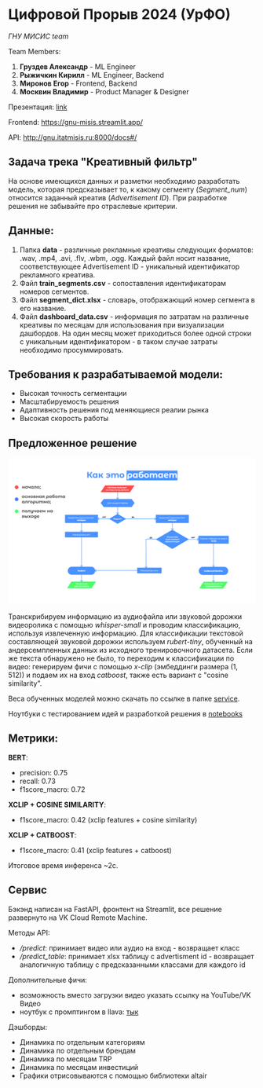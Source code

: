 # Цифровой Прорыв 2024 (УрФО)

*ГНУ МИСИС team*

Team Members:
1) **Груздев Александр** - ML Engineer
2) **Рыжичкин Кирилл** - ML Engineer, Backend
3) **Миронов Егор** - Frontend, Backend
4) **Москвин Владимир** - Product Manager & Designer

Презентация: [link](https://drive.google.com/)

Frontend: https://gnu-misis.streamlit.app/

API: http://gnu.itatmisis.ru:8000/docs#/

## Задача трека "Креативный фильтр"

На основе имеющихся данных и разметки необходимо разработать модель, которая предсказывает то, к какому сегменту (*Segment_num*) относится заданный креатив (*Advertisement ID*). При разработке решения не забывайте про отраслевые критерии.

## Данные:

1. Папка **data** - различные рекламные креативы следующих форматов: .wav, .mp4, .avi, .flv, .wbm, .ogg. Каждый файл носит название, соответствующее Advertisement ID - уникальный идентификатор рекламного креатива.
2. Файл **train_segments.csv** - сопоставления идентификаторам номеров сегментов.
3. Файл **segment_dict.xlsx** - словарь, отображающий номер сегмента в его название.
4. Файл **dashboard_data.csv** - информация по затратам на различные креативы по месяцам для использования при визуализации дашбордов. На один месяц может приходиться более одной строки с уникальным идентификатором - в таком случае затраты необходимо просуммировать.

## Требования к разрабатываемой модели:
- Высокая точность сегментации
- Масштабируемость решения
- Адаптивность решения под меняющиеся реалии рынка
- Высокая скорость работы

## Предложенное решение

![pipe](scheme.jpg)

Транскрибируем информацию из аудиофайла или звуковой дорожки видеоролика с помощью *whisper-small* и проводим классификацию, используя извлеченную информацию. Для классификации текстовой составляющей звуковой дорожки используем *rubert-tiny*, обученный на андерсемпленных данных из исходного тренировочного датасета. Если же текста обнаружено не было, то переходим к классификации по видео: генерируем фичи с помощью *x-clip* (эмбеддинги размера (1, 512)) и подаем их на вход *catboost*, также есть вариант с "cosine similarity". 

Веса обученных моделей можно скачать по ссылке в папке [service](https://github.com/l1ghtsource/mediawise-creative-filter/blob/main/service/). 

Ноутбуки с тестированием идей и разработкой решения в [notebooks](https://github.com/l1ghtsource/mediawise-creative-filter/blob/main/notebooks/)

## Метрики:

**BERT**:
- precision: 0.75
- recall: 0.73
- f1score_macro: 0.72

**XCLIP + COSINE SIMILARITY**: 
- f1score_macro: 0.42 (xclip features + cosine similarity)

**XCLIP + CATBOOST**: 
- f1score_macro: 0.41 (xclip features + catboost)

Итоговое время инференса ~2с.

## Сервис

Бэкэнд написан на FastAPI, фронтент на Streamlit, все решение развернуто на VK Cloud Remote Machine.

Методы API:

- */predict*: принимает видео или аудио на вход - возвращает класс
- */predict_table*: принимает xlsx таблицу с advertisment id - возвращает аналогичную таблицу с предсказанными классами для каждого id

Дополнительные фичи:

- возможность вместо загрузки видео указать ссылку на YouTube/VK Видео
- ноутбук с промптингом в llava: [тык](https://github.com/l1ghtsource/mediawise-creative-filter/blob/main/notebooks/LLava_Experiments.ipynb)

Дэшборды:

- Динамика по отдельным категориям
- Динамика по отдельным брендам
- Динамика по месяцам TRP
- Динамика по месяцам инвестиций
- Графики отрисовываются с помощью библиотеки altair
